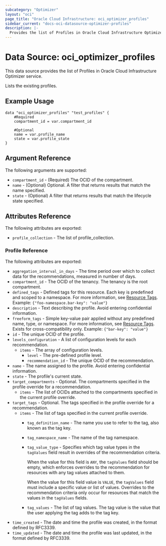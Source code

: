 ```yaml
---
subcategory: "Optimizer"
layout: "oci"
page_title: "Oracle Cloud Infrastructure: oci_optimizer_profiles"
sidebar_current: "docs-oci-datasource-optimizer-profiles"
description: |-
  Provides the list of Profiles in Oracle Cloud Infrastructure Optimizer service
---
```


# Data Source: oci_optimizer_profiles
This data source provides the list of Profiles in Oracle Cloud Infrastructure Optimizer service.

Lists the existing profiles.


## Example Usage

```hcl
data "oci_optimizer_profiles" "test_profiles" {
	#Required
	compartment_id = var.compartment_id

	#Optional
	name = var.profile_name
	state = var.profile_state
}
```

## Argument Reference

The following arguments are supported:

* `compartment_id` - (Required) The OCID of the compartment.
* `name` - (Optional) Optional. A filter that returns results that match the name specified.
* `state` - (Optional) A filter that returns results that match the lifecycle state specified. 


## Attributes Reference

The following attributes are exported:

* `profile_collection` - The list of profile_collection.

### Profile Reference

The following attributes are exported:

* `aggregation_interval_in_days` - The time period over which to collect data for the recommendations, measured in number of days.
* `compartment_id` - The OCID of the tenancy. The tenancy is the root compartment.
* `defined_tags` - Defined tags for this resource. Each key is predefined and scoped to a namespace. For more information, see [Resource Tags](https://docs.cloud.oracle.com/iaas/Content/General/Concepts/resourcetags.htm).  Example: `{"foo-namespace.bar-key": "value"}` 
* `description` - Text describing the profile. Avoid entering confidential information.
* `freeform_tags` - Simple key-value pair applied without any predefined name, type, or namespace. For more information, see [Resource Tags](https://docs.cloud.oracle.com/iaas/Content/General/Concepts/resourcetags.htm). Exists for cross-compatibility only.  Example: `{"bar-key": "value"}` 
* `id` - The unique OCID of the profile.
* `levels_configuration` - A list of configuration levels for each recommendation.
	* `items` - The array of configuration levels.
		* `level` - The pre-defined profile level.
		* `recommendation_id` - The unique OCID of the recommendation.
* `name` - The name assigned to the profile. Avoid entering confidential information.
* `state` - The profile's current state.
* `target_compartments` - Optional. The compartments specified in the profile override for a recommendation. 
	* `items` - The list of OCIDs attached to the compartments specified in the current profile override.
* `target_tags` - Optional. The tags specified in the profile override for a recommendation. 
	* `items` - The list of tags specified in the current profile override.
		* `tag_definition_name` - The name you use to refer to the tag, also known as the tag key.
		* `tag_namespace_name` - The name of the tag namespace.
		* `tag_value_type` - Specifies which tag value types in the `tagValues` field result in overrides of the recommendation criteria.

			When the value for this field is `ANY`, the `tagValues` field should be empty, which enforces overrides to the recommendation for resources with any tag values attached to them.

			When the value for this field value is `VALUE`, the `tagValues` field must include a specific value or list of values. Overrides to the recommendation criteria only occur for resources that match the values in the `tagValues` fields. 
		* `tag_values` - The list of tag values. The tag value is the value that the user applying the tag adds to the tag key.
* `time_created` - The date and time the profile was created, in the format defined by RFC3339.
* `time_updated` - The date and time the profile was last updated, in the format defined by RFC3339.

